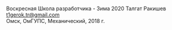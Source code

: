 Воскресная Школа разработчика  - Зима 2020
Талгат Ракишев  
t1gerok.tr@gmail.com  
Омск, ОмГУПС, Механический, 2018 г.
